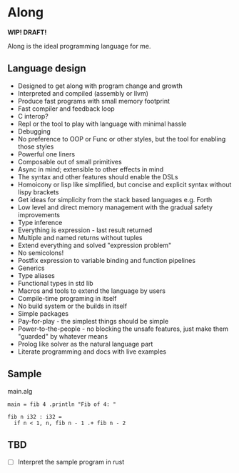# Along

**WIP! DRAFT!**

Along is the ideal programming language for me.


## Language design

- Designed to get along with program change and growth
- Interpreted and compiled (assembly or llvm)
- Produce fast programs with small memory footprint
- Fast compiler and feedback loop
- C interop?
- Repl or the tool to play with language with minimal hassle
- Debugging
- No preference to OOP or Func or other styles, but the tool for enabling those styles
- Powerful one liners
- Composable out of small primitives
- Async in mind; extensible to other effects in mind
- The syntax and other features should enable the DSLs
- Homoicony or lisp like simplified, but concise and explicit syntax without lispy brackets
- Get ideas for simplicity from the stack based languages e.g. Forth
- Low level and direct memory management with the gradual safety improvements
- Type inference
- Everything is expression - last result returned
- Multiple and named returns without tuples
- Extend everything and solved "expression problem"
- No semicolons!
- Postfix expression to variable binding and function pipelines
- Generics
- Type aliases
- Functional types in std lib
- Macros and tools to extend the language by users
- Compile-time programing in itself
- No build system or the builds in itself
- Simple packages
- Pay-for-play - the simplest things should be simple
- Power-to-the-people - no blocking the unsafe features, just make them "guarded" by whatever means
- Prolog like solver as the natural language part
- Literate programming and docs with live examples


## Sample

main.alg
```
main = fib 4 .println "Fib of 4: "

fib n i32 : i32 =
  if n < 1, n, fib n - 1 .+ fib n - 2

```

## TBD

- [ ] Interpret the sample program in rust
